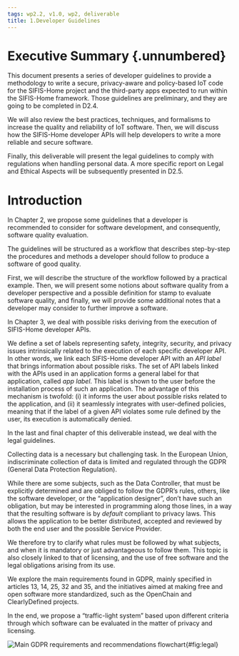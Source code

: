 ```yaml
---
tags: wp2.2, v1.0, wp2, deliverable
title: 1.Developer Guidelines
---
```


# Executive Summary {.unnumbered}

This document presents a series of developer guidelines to provide a methodology to write a secure, privacy-aware and policy-based IoT code for the SIFIS-Home project and the third-party apps expected to run within the SIFIS-Home framework.
Those guidelines are preliminary, and they are going to be completed in D2.4. 

We will also review the best practices, techniques, and formalisms to increase the quality and reliability of IoT software. Then, we will discuss how the SIFIS-Home developer APIs will help developers to write a more reliable and secure software.

Finally, this deliverable will present the legal guidelines to comply with regulations when handling personal data. A more specific report on Legal and Ethical Aspects will be subsequently presented in D2.5.

# Introduction

In Chapter 2, we propose some guidelines that a developer is recommended to consider for software development, and consequently, software quality evaluation.

The guidelines will be structured as a workflow that describes step-by-step the procedures and methods a developer should follow to produce a software of good quality.

First, we will describe the structure of the workflow followed by a practical example. Then, we will present some notions about software quality from a developer perspective and a possible definition for stamp to evaluate software quality, and finally, we will provide some additional notes that a developer may consider to further improve a software.

<!--
In Chapter 3, we introduce the concept of API label and provide a sample list. Then, we describe the app label, and, finally, we present the labels format for both API label and app label, offering an implementation in JSON format.

To cope with possible risks deriving from the execution of SIFIS-Home developer APIs, we then define a set of labels representing safety, integrity, security, and privacy issues intrinsically related to the execution of each specific developer API.
In other words, we link each developer API with an *API label* that brings information about possible risks.
The set of API labels linked with the APIs used in an application forms a general label for that application, called *app label*.
This label is shown to the user before the installation process of such an application.
The advantage of this mechanism is twofold: (i) it informs the user about possible risks related to the application, and (ii) it seamlessly integrates with user-defined policies, meaning that if the label of a given API violates some rule defined by the user, its execution is automatically denied.
-->

In Chapter 3, we deal with possible risks deriving from the execution of SIFIS-Home developer APIs.

We define a set of labels representing safety, integrity, security, and privacy issues intrinsically related to the execution of each specific developer API.
In other words, we link each SIFIS-Home developer API with an *API label* that brings information about possible risks.
The set of API labels linked with the APIs used in an application forms a general label for that application, called *app label*.
This label is shown to the user before the installation process of such an application.
The advantage of this mechanism is twofold: (i) it informs the user about possible risks related to the application, and (ii) it seamlessly integrates with user-defined policies, meaning that if the label of a given API violates some rule defined by the user, its execution is automatically denied.


In the last and final chapter of this deliverable instead, we deal with the legal guidelines.

Collecting data is a necessary but challenging task. In the European Union, indiscriminate collection of data is limited and regulated through the GDPR (General Data Protection Regulation).

While there are some subjects, such as the Data Controller, that must be explicitly determined and are obliged to follow the GDPR’s rules, others, like the software developer, or the “application designer”, don’t have such an obligation, but may be interested in programming along those lines, in a way that the resulting software is by *default* compliant to privacy laws. This allows the application to be better distributed, accepted and reviewed by both the end user and the possible Service Provider.

We therefore try to clarify what rules must be followed by what subjects, and when it is mandatory or just advantageous to follow them. This topic is also closely linked to that of licensing, and the use of free software and the legal obligations arising from its use.

We explore the main requirements found in GDPR, mainly specified in articles 13, 14, 25, 32 and 35, and the initiatives aimed at making free and open software more standardized, such as the OpenChain and ClearlyDefined projects.

In the end, we propose a “traffic-light system” based upon different criteria through which software can be evaluated in the matter of privacy and licensing.

![Main GDPR requirements and recommendations flowchart](./resources/legals_guidelines.png){#fig:legal}

